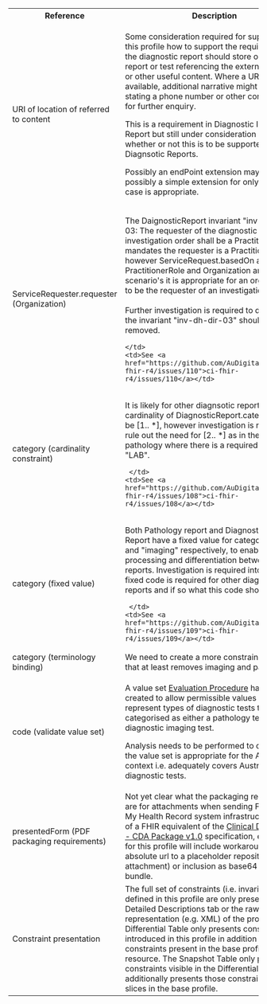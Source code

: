 <table class="list" width="100%">
<tbody>
  <tr>
    <th>Reference</th>
    <th>Description</th>
    <th>Issue No.</th>
  </tr>
      <tr>
    <td>URI of location of referred to content</td>
    <td><p>Some consideration required for supporting in this profile how to support the requirement that the diagnostic report should store one URI per report or test referencing the externally images or other useful content. Where a URI is not available, additional narrative might be included stating a phone number or other contact details for further enquiry.</p>
        <p>This is a requirement in Diagnostic Imaging Report but still under consideration as to whether or not this is to be supported for Other Diagnsotic Reports.</p>
        <p>Possibly an endPoint extension may be useful, possibly a simple extension for only the use case is appropriate.</p></td>
    <td>See <a href="https://github.com/AuDigitalHealth/ci-fhir-r4/issues/107">ci-fhir-r4/issues/107</a></td>
   </tr>
     <tr>
       <td>ServiceRequester.requester (Organization)</td>
    <td><p>The DaignosticReport invariant "inv-dh-dir-03: The requester of the diagnostic investigation order shall be a PractitionerRole" mandates the requester is a PractitionerRole; however ServiceRequest.basedOn allows for PractitionerRole and Organization and in some scenario's it is appropriate for an organization to  be the requester of an investigation.<br/><br/>
	Further investigation is required to determine if the invariant "inv-dh-dir-03" should be removed. </p>
	
	</td>
    <td>See <a href="https://github.com/AuDigitalHealth/ci-fhir-r4/issues/110">ci-fhir-r4/issues/110</a></td>
   </tr>
   <tr>
    <td>category (cardinality constraint)</td>
    <td><p>It is likely for other diagnsotic reports that the cardinality of DiagnosticReport.category should be [1.. *], however investigation is required to rule out the need for [2.. *] as in the case of pathology where there is a required category of "LAB".</p>
        
     </td>
    <td>See <a href="https://github.com/AuDigitalHealth/ci-fhir-r4/issues/108">ci-fhir-r4/issues/108</a></td>
   </tr>
	      <tr>
    <td>category (fixed value)</td>
    <td><p>Both Pathology report and Diagnostic Imaging Report have a fixed value for category, "LAB" and "imaging" respectively, to enable system processing and differentiation between the reports.  Investigation is required into whether a fixed code is required for other diagnostic reports and if so what this code should be.</p>
        
     </td>
    <td>See <a href="https://github.com/AuDigitalHealth/ci-fhir-r4/issues/109">ci-fhir-r4/issues/109</a></td>
   </tr>
   <tr>
    <td>category (terminology binding)</td>
    <td>We need to create a more constrained value set that at least removes imaging and pathology.</td>
    <td>See <a href="https://github.com/AuDigitalHealth/ci-fhir-r4/issues/42">ci-fhir-r4/issues/42</a></td>
   </tr> 
   <tr> 
    <td>code (validate value set)</td> 
    <td><p>A value set <a href="https://healthterminologies.gov.au/fhir/ValueSet/evaluation-procedure-1">Evaluation Procedure</a> has been created to allow permissible values which represent types of diagnostic tests that are not categorised as either a pathology test nor a diagnostic imaging test.</p> <p>Analysis needs to be performed to determine if the value set is appropriate for the Australian context i.e. adequately covers Australian other diagnostic tests.</p> 
    </td> <td>See <a href="https://github.com/AuDigitalHealth/ci-fhir-r4/issues/111">ci-fhir-r4/issues/111</a></td> 
    </tr>
   <tr>
    <td>presentedForm (PDF packaging requirements)</td>
    <td>Not yet clear what the packaging requirements are for attachments when sending FHIR to the My Health Record system infrastructure. In lieu of a FHIR equivalent of the <a href="https://developer.digitalhealth.gov.au/specifications/clinical-documents/ep-1962-2014/nehta-1229-2011">Clinical Documents - CDA Package v1.0</a> specification, examples for this profile will include workarounds (e.g. absolute url to a placeholder repository for attachment) or inclusion as base64 binary in a bundle.</td>
    <td>See <a href="https://github.com/AuDigitalHealth/ci-fhir-r4/issues/74">ci-fhir-r4/issues/74</a></td>
   </tr>
   <tr>
    <td>Constraint presentation</td>
    <td>The full set of constraints (i.e. invariants) defined in this profile are only presented in the Detailed Descriptions tab or the raw representation (e.g. XML) of the profile. The Differential Table only presents constraints introduced in this profile in addition to the constraints present in the base profile and base resource. The Snapshot Table only presents the constraints visible in the Differential Table and additionally presents those constraints set in slices in the base profile.</td>
    <td>See Zulip <a href="https://chat.fhir.org/#narrow/stream/179252-IG-creation/topic/Derived.20profile.20snapshot.20missing.20upstream.20invariants">Derived profile snapshot missing upstream invariants stream</a></td>
   </tr>   
</tbody>
</table>
